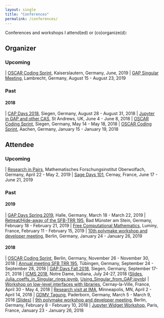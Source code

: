 ```yaml
---
layout: single
title: "Conferences"
permalink: /conferences/
---
```


Conferences and workshops I attend(ed) or (co)organize(d):

## Organizer

### Upcoming

| [OSCAR Coding Sprint](https://oscar.computeralgebra.de/), Kaiserslautern, Germany, June, 2019
| [GAP Singular Meeting](https://opendreamkit.org/meetings/2019-04-02-GAPSingularMeeting/), Lambrecht, Germany, August 15 - August 23, 2019

### Past

#### 2018

| [CAP Days 2018](https://homalg-project.github.io/capdays-2018/), Siegen, Germany, August 28 - August 31, 2018
| [Jupyter in GAP and other CAS](http://gapdays.de/gap-jupyter-days2018/), St Andrews, UK, June 4 - June 8, 2018
| [OSCAR Coding Sprint](https://oscar.computeralgebra.de/meetings/Meeting-5-2018/), Siegen, Germany, May 14 - May 18, 2018
| [OSCAR Coding Sprint](https://oscar.computeralgebra.de/meetings/Meeting-1-2018/), Aachen, Germany, January 15 - January 19, 2018

## Attendee

### Upcoming

| [Research in Pairs](https://www.mfo.de/scientific-programme/long-term/research-in-pairs), Mathematisches Forschungsinstitut Oberwolfach, Germany, April 22 - May 2, 2019
| [Sage Days 101](https://wiki.sagemath.org/days101), Cernay, France, June 17 - June 21, 2019

### Past

#### 2019

| [GAP Days Spring 2019](https://www.gapdays.de/gapdays2019-spring/), Halle, Germany, March 18 - March 22, 2019
| [Retreat/Hide-away of the SFB-TRR 195](https://www.computeralgebra.de/sfb/events/), Bad Münster am Stein, Germany, February 18 - February 21, 2019
| [Free Computational Mathematics](https://conferences.cirm-math.fr/1978.html), Luminy, France, February 11 - February 15, 2019
| [10th polymake workshop and developer meeting](https://polymake.org/doku.php/workshops), Berlin, Germany, January 24 - January 26, 2019

#### 2018

| [OSCAR Coding Sprint](https://oscar.computeralgebra.de/meetings/Meeting-11-2018/), Berlin, Germany, November 26 - November 30, 2018
| [Annual meeting SFB TRR 195](http://www.math.uni-tuebingen.de/arbeitsbereiche/geometrie/annual-meeting-sfb-trr-195-1), Tübingen, Germany, September 24 - September 28, 2018
| [GAP Days Fall 2018](www.gapdays.de/gapdays2018-fall/), Siegen, Germany, September 17-21, 2018
| [ICMS 2018](http://icms-conference.org/2018/), Notre Dame, Indiana, July 24-27, 2018 ([Slides](../downloads/ICMS2018.pdf), [Julia_coeffs_in_Singular_rings.ipynb](../downloads/Julia_coeffs_in_Singular_rings.ipynb), [Using_Singular_from_GAP.ipynb](../downloads/Using_Singular_from_GAP.ipynb))
| [Workshop on low-level interfaces with libraries](https://github.com/OpenDreamKit/OpenDreamKit/issues/251), Cernay-la-Ville, France, April 30 - May 4, 2018
| [Research visit at IMA](https://ima.umn.edu/2017-2018.2), Minneapolis, MN, April 2 - April 14, 2018
| [GDMV Tagung](http://www.gdmv2018.de/), Paderborn, Germany, March 5 - March 9, 2018 [(Slides)](../downloads/2018_03_06_GDMV2018.pdf)
| [9th polymake workshop and developer meeting](https://polymake.org/doku.php/workshop0218), Berlin, Germany, February 8 - February 10, 2018
| [Jupyter Widget Workshop](https://github.com/OpenDreamKit/OpenDreamKit/issues/246), Paris, France, January 23 - January 26, 2018

